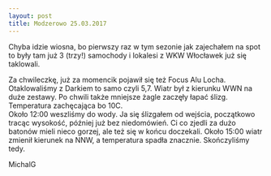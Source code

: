 ```yaml
---
layout: post
title: Modzerowo 25.03.2017
---
```


Chyba idzie wiosna, bo pierwszy raz w tym sezonie jak zajechałem na spot to były tam już 3 (trzy!) samochody i lokalesi z WKW Włocławek już się taklowali.  

Za chwileczkę, już za momencik pojawił się też Focus Alu Locha. Otaklowaliśmy z Darkiem to samo czyli 5,7. Wiatr był z kierunku WWN na duże zestawy. Po chwili także mniejsze żagle zaczęły łapać ślizg. Temperatura zachęcająca bo 10C.  
Około 12:00 weszliśmy do wody. Ja się ślizgałem od wejścia, początkowo tracąc wysokość, później już bez niedomówień. Ci co zjedli za dużo batonów mieli nieco gorzej, ale też się w końcu doczekali. Około 15:00 wiatr zmienił kierunek na NNW, a temperatura spadła znacznie. Skończyliśmy tedy.

MichalG


